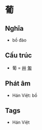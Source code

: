 # 葡

## Nghĩa

* bồ đào

## Cấu trúc
* 葡 = [艸](艸.md) [匍](匍.md)

## Phát âm

* Hán Việt: bồ

## Tags
* Hán Việt

<script>window.HANZI_FIELD='葡';</script>
